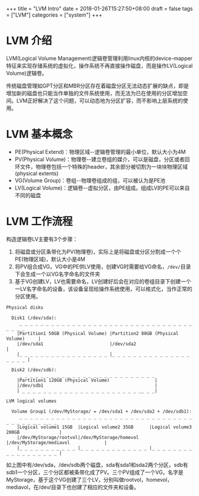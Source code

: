 +++
title = "LVM Intro"
date = 2018-01-26T15:27:50+08:00
draft = false
tags = ["LVM"]
categories = ["system"]
+++

# LVM 介绍

LVM(Logical Volume Management)逻辑卷管理利用linux内核的device-mapper特征来实现存储系统的虚拟化，操作系统不再直接操作磁盘，而是操作LV(Logical Volume)逻辑卷。

传统磁盘管理如GPT分区和MBR分区存在着磁盘分区无法动态扩展的缺点，即是增加新的磁盘也只能当作单独的文件系统使用，而无法为已在使用的分区增加空间。LVM正好解决了这个问题，可以动态地为分区扩容，而不影响上层系统的使用。

# LVM 基本概念

- PE(Physical Extend)：物理区域--逻辑卷管理的最小单位，默认大小为4M
- PV(Physical Volume)：物理卷--建立卷组的媒介，可以是磁盘，分区或者回环文件，物理卷包括一个特殊的header，其余部分被切割为一块块物理区域(physical extents)
- VG(Volume Group)：卷组--物理卷组成的组，可以被认为是PE池
- LV(Logical Volume)：逻辑卷--虚拟分区，由PE组成。组成LV的PE可以来自不同的磁盘

# LVM 工作流程

构造逻辑卷LV主要有3个步骤：

1. 将磁盘或分区条带化为PV(物理卷)，实际上是将磁盘或分区分割成一个个PE(物理区域)，默认大小是4M
2. 将PV组合成VG，VG中的PE供LV使用，创建VG时需要给VG命名，`/dev/`目录下会生成一个以VG名字命名的文件夹
3. 基于VG创建LV，LV也需要命名，LV创建好后会在对应的卷组目录下创建一个一LV名字命名的设备，该设备呈现给操作系统使用，可以格式化，当作正常的分区使用。

```graph
Physical disks
                
  Disk1 (/dev/sda):
     _ _ _ _ _ _ _ _ _ _ _ _ _ _ _ _ _ _ _ _ _ _ _ _ _ _ _ _ _ _ _ _ _ _ _ _ _
    |Partition1 50GB (Physical Volume) |Partition2 80GB (Physical Volume)     |
    |/dev/sda1                         |/dev/sda2                             |
    |_ _ _ _ _ _ _ _ _ _ _ _ _ _ _ _ _ |_ _ _ _ _ _ _ _ _ _ _ _ _ _ _ _ _ _ _ |
                                  
  Disk2 (/dev/sdb):
     _ _ _ _ _ _ _ _ _ _ _ _ _ _ _ _ _ _ _ _ _ _ _ _ _ _
    |Partition1 120GB (Physical Volume)                 |
    |/dev/sdb1                                          |
    | _ _ _ _ _ _ _ _ _ _ _ _ _ _ _ _ _ _ _ _ _ _ __ _ _|

LVM logical volumes

  Volume Group1 (/dev/MyStorage/ = /dev/sda1 + /dev/sda2 + /dev/sdb1):
     _ _ _ _ _ _ _ _ _ _ _ _ _ _ _ _ _ _ _ _ _ _ _ _ _ _ _ _ _ _ _ _ _ _ _ _ _ _ _ _ _ _ _ 
    |Logical volume1 15GB  |Logical volume2 35GB      |Logical volume3 200GB               |
    |/dev/MyStorage/rootvol|/dev/MyStorage/homevol    |/dev/MyStorage/mediavol             |
    |_ _ _ _ _ _ _ _ _ _ _ |_ _ _ _ _ _ _ _ _ _ _ _ _ |_ _ _ _ _ _ _ _ _ _ _ _ _ _ _ _ _ _ |
```

如上图中有/dev/sda，/dev/sdb两个磁盘，sda有sda1和sda2两个分区，sdb有sdb1一个分区，三个分区都被条带化成了PV。三个PV组成了一个VG，名字是MyStorage，基于这个VG创建了三个LV，分别叫做rootvol，homevol，mediavol，在/dev/目录下也创建了相应的文件夹和设备。


